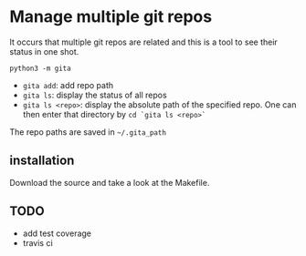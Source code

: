 # Manage multiple git repos

It occurs that multiple git repos are related and this is a tool to see their status in one shot.

```
python3 -m gita
```

* `gita add`: add repo path
* `gita ls`: display the status of all repos
* `gita ls <repo>`: display the absolute path of the specified repo. One can then enter that directory by ``cd `gita ls <repo>` ``

The repo paths are saved in `~/.gita_path`

## installation

Download the source and take a look at the Makefile.

## TODO

* add test coverage
* travis ci
